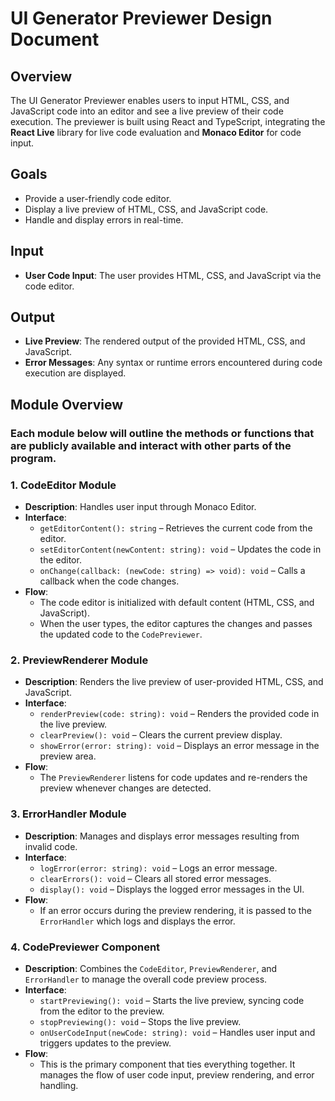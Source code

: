 # UI Generator Previewer Design Document

## **Overview**
The UI Generator Previewer enables users to input HTML, CSS, and JavaScript code into an editor and see a live preview of their code execution. The previewer is built using React and TypeScript, integrating the **React Live** library for live code evaluation and **Monaco Editor** for code input.

## **Goals**
- Provide a user-friendly code editor.
- Display a live preview of HTML, CSS, and JavaScript code.
- Handle and display errors in real-time.

## **Input**
- **User Code Input**: The user provides HTML, CSS, and JavaScript via the code editor.

## **Output**
- **Live Preview**: The rendered output of the provided HTML, CSS, and JavaScript.
- **Error Messages**: Any syntax or runtime errors encountered during code execution are displayed.



## **Module Overview**

### Each module below will outline the **methods or functions** that are publicly available and interact with other parts of the program.

### **1. CodeEditor Module**
- **Description**: Handles user input through Monaco Editor.
- **Interface**:
  - `getEditorContent(): string` – Retrieves the current code from the editor.
  - `setEditorContent(newContent: string): void` – Updates the code in the editor.
  - `onChange(callback: (newCode: string) => void): void` – Calls a callback when the code changes.
- **Flow**:
  - The code editor is initialized with default content (HTML, CSS, and JavaScript).
  - When the user types, the editor captures the changes and passes the updated code to the `CodePreviewer`.

### **2. PreviewRenderer Module**
- **Description**: Renders the live preview of user-provided HTML, CSS, and JavaScript.
- **Interface**:
  - `renderPreview(code: string): void` – Renders the provided code in the live preview.
  - `clearPreview(): void` – Clears the current preview display.
  - `showError(error: string): void` – Displays an error message in the preview area.
- **Flow**:
  - The `PreviewRenderer` listens for code updates and re-renders the preview whenever changes are detected.

### **3. ErrorHandler Module**
- **Description**: Manages and displays error messages resulting from invalid code.
- **Interface**:
  - `logError(error: string): void` – Logs an error message.
  - `clearErrors(): void` – Clears all stored error messages.
  - `display(): void` – Displays the logged error messages in the UI.
- **Flow**:
  - If an error occurs during the preview rendering, it is passed to the `ErrorHandler` which logs and displays the error.

### **4. CodePreviewer Component**
- **Description**: Combines the `CodeEditor`, `PreviewRenderer`, and `ErrorHandler` to manage the overall code preview process.
- **Interface**:
  - `startPreviewing(): void` – Starts the live preview, syncing code from the editor to the preview.
  - `stopPreviewing(): void` – Stops the live preview.
  - `onUserCodeInput(newCode: string): void` – Handles user input and triggers updates to the preview.
- **Flow**:
  - This is the primary component that ties everything together. It manages the flow of user code input, preview rendering, and error handling.

